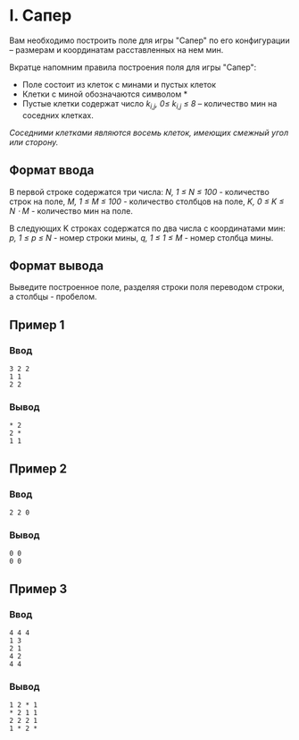 # I. Сапер

Вам необходимо построить поле для игры "Сапер" по его конфигурации – размерам и координатам расставленных на нем мин.

Вкратце напомним правила построения поля для игры "Сапер":

* Поле состоит из клеток с минами и пустых клеток
* Клетки с миной обозначаются символом *
* Пустые клетки содержат число _k<sub>i,j</sub>, 0≤ k<sub>i,j</sub> ≤ 8_ – количество мин на соседних клетках.

_Соседними клетками являются восемь клеток, имеющих смежный угол или сторону._

## Формат ввода

В первой строке содержатся три числа: _N, 1 ≤ N ≤ 100_ - количество строк на поле, _M, 1 ≤ M ≤ 100_ - количество
столбцов на поле, _K, 0 ≤ K ≤ N ⋅ M_ - количество мин на поле.

В следующих K строках содержатся по два числа с координатами мин: _p, 1 ≤ p ≤ N_ - номер строки мины, _q, 1 ≤ 1 ≤ M_ -
номер столбца мины.

## Формат вывода

Выведите построенное поле, разделяя строки поля переводом строки, а столбцы - пробелом.

## Пример 1

### Ввод

    3 2 2
    1 1
    2 2

### Вывод

    * 2
    2 *
    1 1

## Пример 2

### Ввод

    2 2 0

### Вывод

    0 0
    0 0

## Пример 3

### Ввод

    4 4 4
    1 3
    2 1
    4 2
    4 4

### Вывод

    1 2 * 1 
    * 2 1 1 
    2 2 2 1 
    1 * 2 * 


